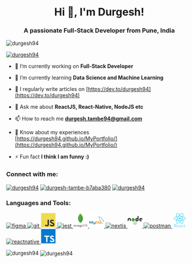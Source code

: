 <h1 align="center">Hi 👋, I'm Durgesh!</h1>
<h3 align="center">A passionate Full-Stack Developer from Pune, India</h3>

<p align="left"> <img src="https://komarev.com/ghpvc/?username=durgesh94&label=Profile%20views&color=0e75b6&style=flat" alt="durgesh94" /> </p>

<p align="left"> <a href="https://github.com/ryo-ma/github-profile-trophy"><img src="https://github-profile-trophy.vercel.app/?username=durgesh94" alt="durgesh94" /></a> </p>

- 🔭 I’m currently working on **Full-Stack Developer**

- 🌱 I’m currently learning **Data Science and Machine Learning**

- 📝 I regularly write articles on [https://dev.to/durgesh94](https://dev.to/durgesh94)

- 💬 Ask me about **ReactJS, React-Native, NodeJS etc**

- 📫 How to reach me **durgesh.tambe94@gmail.com**

- 📄 Know about my experiences [https://durgesh94.github.io/MyPortfolio/](https://durgesh94.github.io/MyPortfolio/)

- ⚡ Fun fact **I think I am funny :)**

<h3 align="left">Connect with me:</h3>
<p align="left">
<a href="https://dev.to/durgesh94" target="blank"><img align="center" src="https://raw.githubusercontent.com/rahuldkjain/github-profile-readme-generator/master/src/images/icons/Social/devto.svg" alt="durgesh94" height="30" width="40" /></a>
<a href="https://linkedin.com/in/durgesh-tambe-b7aba380" target="blank"><img align="center" src="https://raw.githubusercontent.com/rahuldkjain/github-profile-readme-generator/master/src/images/icons/Social/linked-in-alt.svg" alt="durgesh-tambe-b7aba380" height="30" width="40" /></a>
<a href="https://kaggle.com/durgesh94" target="blank"><img align="center" src="https://raw.githubusercontent.com/rahuldkjain/github-profile-readme-generator/master/src/images/icons/Social/kaggle.svg" alt="durgesh94" height="30" width="40" /></a>
</p>

<h3 align="left">Languages and Tools:</h3>
<p align="left"> <a href="https://www.figma.com/" target="_blank" rel="noreferrer"> <img src="https://www.vectorlogo.zone/logos/figma/figma-icon.svg" alt="figma" width="40" height="40"/> </a> <a href="https://git-scm.com/" target="_blank" rel="noreferrer"> <img src="https://www.vectorlogo.zone/logos/git-scm/git-scm-icon.svg" alt="git" width="40" height="40"/> </a> <a href="https://developer.mozilla.org/en-US/docs/Web/JavaScript" target="_blank" rel="noreferrer"> <img src="https://raw.githubusercontent.com/devicons/devicon/master/icons/javascript/javascript-original.svg" alt="javascript" width="40" height="40"/> </a> <a href="https://jestjs.io" target="_blank" rel="noreferrer"> <img src="https://www.vectorlogo.zone/logos/jestjsio/jestjsio-icon.svg" alt="jest" width="40" height="40"/> </a> <a href="https://www.mongodb.com/" target="_blank" rel="noreferrer"> <img src="https://raw.githubusercontent.com/devicons/devicon/master/icons/mongodb/mongodb-original-wordmark.svg" alt="mongodb" width="40" height="40"/> </a> <a href="https://www.mysql.com/" target="_blank" rel="noreferrer"> <img src="https://raw.githubusercontent.com/devicons/devicon/master/icons/mysql/mysql-original-wordmark.svg" alt="mysql" width="40" height="40"/> </a> <a href="https://nextjs.org/" target="_blank" rel="noreferrer"> <img src="https://cdn.worldvectorlogo.com/logos/nextjs-2.svg" alt="nextjs" width="40" height="40"/> </a> <a href="https://nodejs.org" target="_blank" rel="noreferrer"> <img src="https://raw.githubusercontent.com/devicons/devicon/master/icons/nodejs/nodejs-original-wordmark.svg" alt="nodejs" width="40" height="40"/> </a> <a href="https://postman.com" target="_blank" rel="noreferrer"> <img src="https://www.vectorlogo.zone/logos/getpostman/getpostman-icon.svg" alt="postman" width="40" height="40"/> </a> <a href="https://reactjs.org/" target="_blank" rel="noreferrer"> <img src="https://raw.githubusercontent.com/devicons/devicon/master/icons/react/react-original-wordmark.svg" alt="react" width="40" height="40"/> </a> <a href="https://reactnative.dev/" target="_blank" rel="noreferrer"> <img src="https://reactnative.dev/img/header_logo.svg" alt="reactnative" width="40" height="40"/> </a> <a href="https://www.typescriptlang.org/" target="_blank" rel="noreferrer"> <img src="https://raw.githubusercontent.com/devicons/devicon/master/icons/typescript/typescript-original.svg" alt="typescript" width="40" height="40"/> </a> </p>

<p><img align="left" src="https://github-readme-stats.vercel.app/api/top-langs?username=durgesh94&show_icons=true&locale=en&layout=compact" alt="durgesh94" /></p>

<p>&nbsp;<img align="center" src="https://github-readme-stats.vercel.app/api?username=durgesh94&show_icons=true&locale=en" alt="durgesh94" /></p>
